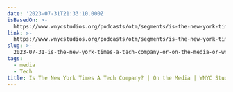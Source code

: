 ```yaml
---
date: '2023-07-31T21:33:10.000Z'
isBasedOn: >-
  https://www.wnycstudios.org/podcasts/otm/segments/is-the-new-york-times-tech-company-on-the-media
link: >-
  https://www.wnycstudios.org/podcasts/otm/segments/is-the-new-york-times-tech-company-on-the-media
slug: >-
  2023-07-31-is-the-new-york-times-a-tech-company-or-on-the-media-or-wnyc-studios
tags:
  - media
  - Tech
title: Is The New York Times A Tech Company? | On the Media | WNYC Studios
---
```


